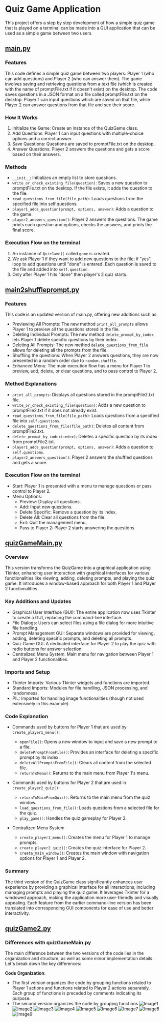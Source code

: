 # Quiz Game Application

This project offers a step by step development of how a simple quiz game that is played on a terminal can be made into a GUI application that can be used as a simple game between two users.

## [main.py](https://github.com/Beltag-Paula/Quiz-Game-Application/blob/main/main.py)

### Features
This code defines a simple quiz game between two players: Player 1 (who can add questions) and Player 2 (who can answer them). The game involves saving and retrieving questions from a text file (which is created with the name of promptFile.txt if it doesn't exist) on the desktop. The code saves questions in a JSON format on a file called promptFile.txt on the desktop. Player 1 can input questions which are saved on that file, while Player 2 can answer questions from that file and see their score.

### How It Works
1. Initialize the Game: Create an instance of the QuizGame class.
2. Add Questions: Player 1 can input questions with multiple-choice options and a correct answer.
3. Save Questions: Questions are saved to promptFile.txt on the desktop.
4. Answer Questions: Player 2 answers the questions and gets a score based on their answers.

### Methods
- `__init__`: Initializes an empty list to store questions.
- `write_or_check_existing_file(question)`: Saves a new question to promptFile.txt on the desktop. If the file exists, it adds the question to the file.
- `read_questions_from_file(file_path)`: Loads questions from the specified file into self.questions.
- `player1_adds_question(prompt, options, answer)`: Adds a question to the game.
- `player2_answers_question()`: Player 2 answers the questions. The game prints each question and options, checks the answers, and prints the final score.

### Execution Flow on the terminal
1. An instance of `QuizGame()` called `game` is created.
2. We ask Player 1 if they want to add new questions to the file; if "yes", loop to add questions until "done" is entered. Each question is saved to the file and added into `self.question`.
3. Only after Player 1 hits "done" then player's 2 quiz starts.

## [main2shuffleprompt.py](https://github.com/Beltag-Paula/Quiz-Game-Application/blob/main/main2shuffleprompt.py)

### Features
This code is an updated version of main.py, offering new additions such as:
- Previewing All Prompts: The new method `print_all_prompts` allows Player 1 to preview all the questions stored in the file.
- Deleting Individual Prompts: The new method `delete_prompt_by_index` lets Player 1 delete specific questions by their index.
- Deleting All Prompts: The new method `delete_questions_from_file` allows for deleting all the prompts from the file.
- Shuffling the questions: When Player 2 answers questions, they are now presented in a random order due to `random.shuffle`.
- Enhanced Menu: The main execution flow has a menu for Player 1 to preview, add, delete, or clear questions, and to pass control to Player 2.

### Method Explanations
- `print_all_prompts`: Displays all questions stored in the promptFile2.txt file.
- `write_or_check_existing_file(question)`: Adds a new question to promptFile2.txt if it does not already exist.
- `read_questions_from_file(file_path)`: Loads questions from a specified file into `self.questions`.
- `delete_questions_from_file(file_path)`: Deletes all content from promptFile2.txt.
- `delete_prompt_by_index(index)`: Deletes a specific question by its index from promptFile2.txt.
- `player1_adds_question(prompt, options, answer)`: Adds a question to `self.questions`.
- `player2_answers_question()`: Player 2 answers the shuffled questions and gets a score.

### Execution Flow on the terminal
- Start: Player 1 is presented with a menu to manage questions or pass control to Player 2.
- Menu Options:
  - Preview: Display all questions.
  - Add: Input new questions.
  - Delete Specific: Remove a question by its index.
  - Delete All: Clear all questions from the file.
  - Exit: Quit the management menu.
  - Pass to Player 2: Player 2 starts answering the questions.

## [quizGameMain.py](https://github.com/Beltag-Paula/Quiz-Game-Application/blob/main/quizGameMain.py)

### Overview
This version transforms the QuizGame into a graphical application using Tkinter, enhancing user interaction with graphical interfaces for various functionalities like viewing, adding, deleting prompts, and playing the quiz game. It introduces a window-based approach for both Player 1 and Player 2 functionalities.

### Key Additions and Updates
- Graphical User Interface (GUI): The entire application now uses Tkinter to create a GUI, replacing the command-line interface.
- File Dialogs: Users can select files using a file dialog for more intuitive file handling.
- Prompt Management GUI: Separate windows are provided for viewing, adding, deleting specific prompts, and deleting all prompts.
- Quiz Game GUI: A dedicated interface for Player 2 to play the quiz with radio buttons for answer selection.
- Centralized Menu System: Main menu for navigation between Player 1 and Player 2 functionalities.

### Imports and Setup
- Tkinter Imports: Various Tkinter widgets and functions are imported.
- Standard Imports: Modules for file handling, JSON processing, and randomness.
- PIL: Imported for handling image functionalities (though not used extensively in this example).

### Code Explanation
- Commands used by buttons for Player 1 that are used by `create_player1_menu()`:
  - `openFile()`: Opens a new window to input and save a new prompt to a file.
  - `deletePromptFromFile()`: Provides an interface for deleting a specific prompt by its index.
  - `deleteAllPromptsFromFile()`: Clears all content from the selected file.
  - `returnToMenu()`: Returns to the main menu from Player 1's menu.

- Commands used by buttons for Player 2 that are used in `create_player2_quiz()`:
  - `returnToMainFromQuiz()`: Returns to the main menu from the quiz window.
  - `load_questions_from_file()`: Loads questions from a selected file for the quiz.
  - `play_game()`: Handles the quiz gameplay for Player 2.

- Centralized Menu System
  - `create_player1_menu()`: Creates the menu for Player 1 to manage prompts.
  - `create_player2_quiz()`: Creates the quiz interface for Player 2.
  - `create_main_window()`: Creates the main window with navigation options for Player 1 and Player 2.

### Summary
The third version of the QuizGame class significantly enhances user experience by providing a graphical interface for all interactions, including managing prompts and playing the quiz game. It leverages Tkinter for a windowed approach, making the application more user-friendly and visually appealing. Each feature from the earlier command-line version has been translated into corresponding GUI components for ease of use and better interactivity.

## [quizGame2.py](https://github.com/Beltag-Paula/Quiz-Game-Application/blob/main/quizGame2.py)

### Differences with quizGameMain.py
The main difference between the two versions of the code lies in the organization and structure, as well as some minor implementation details. Let's break down the key differences:

**Code Organization:**
- The first version organizes the code by grouping functions related to Player 1 actions and functions related to Player 2 actions separately. Each group of functions is preceded by comments indicating its purpose.
- The second version organizes the code by grouping functions
  ![Image1](images/img1.png)
  ![Image2](images/img2.png)
  ![Image3](images/img3.png)
  ![Image4](images/img4.png)
  ![Image5](images/img5.png)
  ![Image6](images/img6.png)
  ![Image7](images/img7.png)
  ![Image8](images/img8.png)
  ![Image9](images/img9.png)
